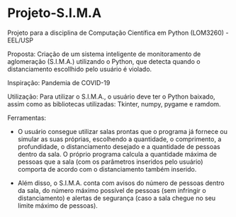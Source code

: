 # Projeto-S.I.M.A
Projeto para a disciplina de Computação Científica em Python (LOM3260) - EEL/USP

Proposta: Criação de um sistema inteligente de monitoramento de aglomeração (S.I.M.A.) utilizando o Python, 
que detecta quando o distanciamento escollhido pelo usuário é violado.

Inspiração: Pandemia de COVID-19

Utilização: Para utilizar o S.I.M.A., o usuário deve ter o Python baixado, assim como as bibliotecas utilizadas: Tkinter, numpy, pygame e ramdom.

Ferramentas: 
- O usuário consegue utilizar salas prontas que o programa já fornece ou simular as suas próprias, escolhendo a quantidade, o comprimento,
  a profundidade, o distanciamento desejado e a quantidade de pessoas dentro da sala. O próprio programa calcula a quantidade máxima de pessoas que a sala 
  (com os parâmetros inseridos pelo usuário) comporta de acordo com o distanciamento também inserido.
  
- Além disso, o S.I.M.A. conta com avisos do número de pessoas dentro da sala, do número máximo possível de pessoas (sem infringir o distanciamento) e alertas
  de segurança (caso a sala chegue no seu limite máximo de pessoas).
